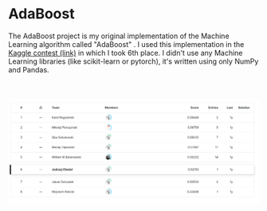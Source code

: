 # AdaBoost
The AdaBoost project is my original implementation of the Machine Learning algorithm called "AdaBoost" . I used this implementation in the [Kaggle contest (link)](https://www.kaggle.com/competitions/knsi-golem-bootcamp2021-competition/leaderboard) in which I took 6th place. I didn't use any Machine Learning libraries (like scikit-learn or pytorch), it's written using only NumPy and Pandas.</br><br/><br/><br/>
![screen](img/screen1.png)
